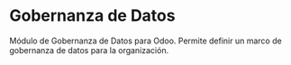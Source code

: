 # Gobernanza de Datos
Módulo de Gobernanza de Datos para Odoo. Permite definir un marco de gobernanza de datos para la organización.

